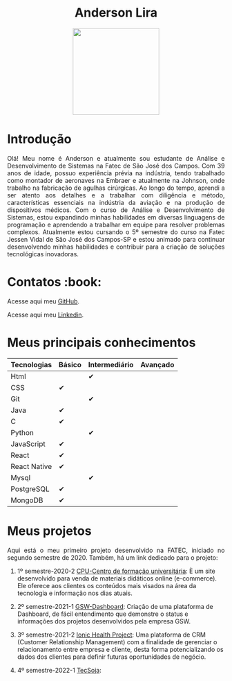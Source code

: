 <h1 align="center"> Anderson Lira </h1>
<div align="center">
<img src="https://user-images.githubusercontent.com/72878812/230811691-e1c37396-afbb-4fe6-a23f-db4946c701e1.jpeg" width="200px"/>

<h1 align="left"> Introdução </h1>
<p align="justify">Olá! Meu nome é Anderson e atualmente sou estudante de Análise e Desenvolvimento de Sistemas na Fatec de São José dos Campos. Com 39 anos de idade, possuo experiência prévia na indústria, tendo trabalhado como montador de aeronaves na Embraer e atualmente na Johnson, onde trabalho na fabricação de agulhas cirúrgicas.
Ao longo do tempo, aprendi a ser atento aos detalhes e a trabalhar com diligência e método, características essenciais na indústria da aviação e na produção de dispositivos médicos. Com o curso de Análise e Desenvolvimento de Sistemas, estou expandindo minhas habilidades em diversas linguagens de programação e aprendendo a trabalhar em equipe para resolver problemas complexos.
Atualmente estou cursando o 5º semestre do curso na Fatec Jessen Vidal de São José dos Campos-SP e estou animado para continuar desenvolvendo minhas habilidades e contribuir para a criação de soluções tecnológicas inovadoras.</p>
</div>

<h1 align="left">  Contatos :book: </h1>

Acesse aqui meu [GitHub](https://github.com/alira1984).
 
Acesse aqui meu [Linkedin](https://www.linkedin.com/in/anderson-lira-ads/).
 


<h1 align="left"> Meus principais conhecimentos </h1> 

| Tecnologias   |    Básico     | Intermediário | Avançado |
| ------------- | ------------- | ------------- | -------- |
|    Html       |               |     ✔         |          |
|    CSS        |      ✔        |               |          |
|    Git        |               |        ✔      |          |
|    Java       |        ✔      |               |          |
|    C          |         ✔     |               |          |
|    Python     |               |        ✔      |          |
|    JavaScript |         ✔     |               |          |
|    React      |        ✔      |               |          |
|   React Native|         ✔     |               |          |
|    Mysql      |               |       ✔       |          |
|   PostgreSQL  |        ✔      |               |          |
|    MongoDB    |         ✔     |               |          |


<h1 align="left">  Meus projetos </h1>
<p align="justify"> Aqui está o meu primeiro projeto desenvolvido na FATEC, iniciado no segundo semestre de 2020. Também, há um link dedicado para o projeto: </P>

1. 1º semestre-2020-2
 [CPU-Centro de formação universitária](https://github.com/alira1984/PortifolioTG/tree/main/APIs/API-01): È um site desenvolvido para venda de materiais didáticos online (e-commerce). Ele oferece aos clientes os conteúdos mais visados na área da tecnologia e informação nos dias atuais.
 
 2. 2º semestre-2021-1
 [GSW-Dashboard](https://github.com/alira1984/PortifolioTG/tree/main/APIs/API-02): Criação de uma plataforma de Dashboard, de fácil entendimento que demonstre o status e informações dos projetos desenvolvidos pela empresa GSW.
 
 3. 3º semestre-2021-2
 [Ionic Health Project](https://github.com/alira1984/PortifolioTG/tree/main/APIs/API-03): Uma plataforma de CRM (Customer Relationship Management) com a finalidade de gerenciar o relacionamento entre empresa e cliente, desta forma potencializando os dados dos clientes para definir futuras oportunidades de negócio.
 
 4. 4º semestre-2022-1  [TecSoja](https://github.com/alira1984/PortifolioTG/tree/main/APIs/API-04):
 





